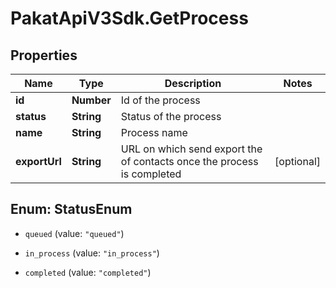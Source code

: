 # PakatApiV3Sdk.GetProcess

## Properties
Name | Type | Description | Notes
------------ | ------------- | ------------- | -------------
**id** | **Number** | Id of the process | 
**status** | **String** | Status of the process | 
**name** | **String** | Process name | 
**exportUrl** | **String** | URL on which send export the of contacts once the process is completed | [optional] 


<a name="StatusEnum"></a>
## Enum: StatusEnum


* `queued` (value: `"queued"`)

* `in_process` (value: `"in_process"`)

* `completed` (value: `"completed"`)




